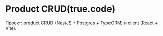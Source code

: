 # Product CRUD(true.code)

Проект: product CRUD (NestJS + Postgres + TypeORM) и client (React + Vite).
